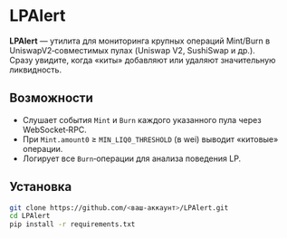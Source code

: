 # LPAlert

**LPAlert** — утилита для мониторинга крупных операций Mint/Burn в UniswapV2‑совместимых пулах (Uniswap V2, SushiSwap и др.).  
Сразу увидите, когда «киты» добавляют или удаляют значительную ликвидность.

## Возможности

- Слушает события `Mint` и `Burn` каждого указанного пула через WebSocket‑RPC.  
- При `Mint.amount0` ≥ `MIN_LIQ0_THRESHOLD` (в wei) выводит «китовые» операции.  
- Логирует все `Burn`‑операции для анализа поведения LP.  

## Установка

```bash
git clone https://github.com/<ваш‑аккаунт>/LPAlert.git
cd LPAlert
pip install -r requirements.txt
